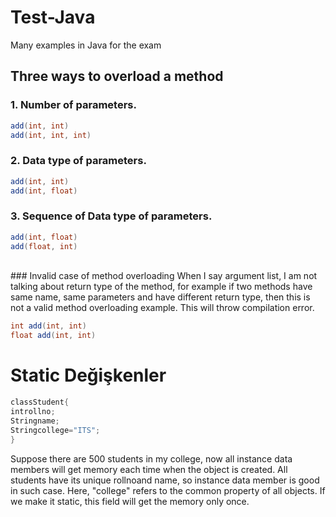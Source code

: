 # Test-Java
Many examples in Java for the exam
<br />
## Three ways to overload a method
### 1. Number of parameters.

```java
add(int, int)
add(int, int, int)
```
### 2. Data type of parameters.

```java
add(int, int)
add(int, float)
````
### 3. Sequence of Data type of parameters.

```java
add(int, float)
add(float, int)
```
<br />
### Invalid case of method overloading
When I say argument list, I am not talking about return type of the method, for example if two methods have same name, same parameters and have different return type, then this is not a valid method overloading example. This will throw compilation error.

```java
int add(int, int)
float add(int, int)
```

# Static Değişkenler

```java
classStudent{
introllno;
Stringname;
Stringcollege="ITS";
}
```

Suppose there are 500 students in my college, now all instance data members will get memory each time when the object is created. All students have its unique rollnoand name, so instance data member is good in such case. Here, "college" refers to the common property of all objects. If we make it static, this field will get the memory only once.
